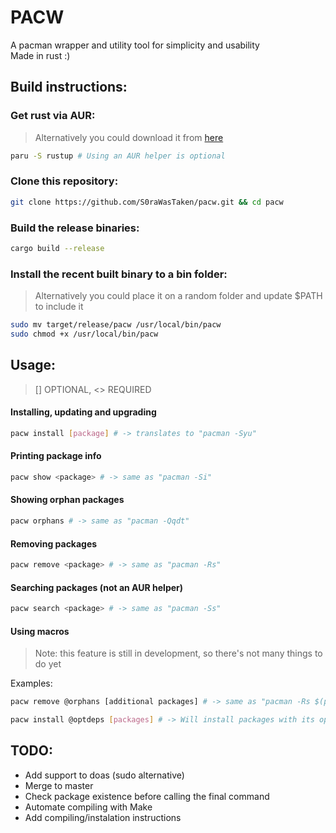 # PACW
A pacman wrapper and utility tool for simplicity and usability<br/>
Made in rust :)

## Build instructions:
### Get rust via AUR:
> Alternatively you could download it from [here](https://rustup.rs/)
```bash
paru -S rustup # Using an AUR helper is optional
```
### Clone this repository:
```bash
git clone https://github.com/S0raWasTaken/pacw.git && cd pacw
```
### Build the release binaries:
```bash
cargo build --release
```

### Install the recent built binary to a bin folder:
> Alternatively you could place it on a random folder and update $PATH to include it
```bash
sudo mv target/release/pacw /usr/local/bin/pacw
sudo chmod +x /usr/local/bin/pacw
```

## Usage:

> [] OPTIONAL, <> REQUIRED
#### Installing, updating and upgrading
```bash
pacw install [package] # -> translates to "pacman -Syu"
```

#### Printing package info
```bash
pacw show <package> # -> same as "pacman -Si"
```

#### Showing orphan packages
```bash
pacw orphans # -> same as "pacman -Qqdt"
```

#### Removing packages
```bash
pacw remove <package> # -> same as "pacman -Rs"
```

#### Searching packages (not an AUR helper)
```bash
pacw search <package> # -> same as "pacman -Ss"
```

#### Using macros
> Note: this feature is still in development, so there's not many things to do yet<br/>

Examples:
```bash
pacw remove @orphans [additional packages] # -> same as "pacman -Rs $(pacman -Qqdt)"
```
```bash
pacw install @optdeps [packages] # -> Will install packages with its optional dependencies
```

## TODO:
- Add support to doas (sudo alternative)
- Merge to master
- Check package existence before calling the final command
- Automate compiling with Make
- Add compiling/instalation instructions
